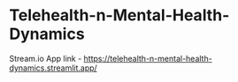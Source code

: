 # Telehealth-n-Mental-Health-Dynamics
Stream.io App link - https://telehealth-n-mental-health-dynamics.streamlit.app/
